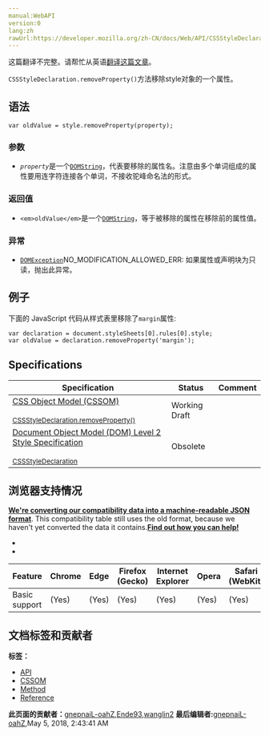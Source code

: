 ```yaml
---
manual:WebAPI
version:0
lang:zh
rawUrl:https://developer.mozilla.org/zh-CN/docs/Web/API/CSSStyleDeclaration/removeProperty
---
```




这篇翻译不完整。请帮忙从英语[翻译这篇文章](%23493 "")。






`CSSStyleDeclaration.removeProperty()`方法移除style对象的一个属性。


## 语法<a name="语法"></a>

```
var oldValue = style.removeProperty(property);
```

### 参数<a name="参数"></a>

* <em>`property`</em>是一个[`DOMString`](%2651 "DOMString 是一个UTF-16字符串。由于JavaScript已经使用了这样的字符串，所以DOMString 直接映射到 一个String。")，代表要移除的属性名。注意由多个单词组成的属性要用连字符连接各个单词，不接收驼峰命名法的形式。

### 返回值<a name="返回值"></a>

* `<em>oldValue</em>`是一个[`DOMString`](%2651 "DOMString 是一个UTF-16字符串。由于JavaScript已经使用了这样的字符串，所以DOMString 直接映射到 一个String。")，等于被移除的属性在移除前的属性值。

### 异常<a name="异常"></a>

* [`DOMException`](%2635 " DOMException 接口代表由于调用方法或访问一个web  API 属性时的异常事件.")NO_MODIFICATION_ALLOWED_ERR: 如果属性或声明块为只读，抛出此异常。

## 例子<a name="例子"></a>


下面的 JavaScript 代码从样式表里移除了`margin`属性:


```
var declaration = document.styleSheets[0].rules[0].style;
var oldValue = declaration.removeProperty('margin');
```

## Specifications<a name="Specifications"></a>
Specification | Status | Comment 
 ---  |  ---  |  ---  | 
[CSS Object Model (CSSOM)<br></br><small>CSSStyleDeclaration.removeProperty()</small>](%23494 "") | Working Draft |  
[Document Object Model (DOM) Level 2 Style Specification<br></br><small>CSSStyleDeclaration</small>](%23473 "") | Obsolete |  


## 浏览器支持情况<a name="浏览器支持情况"></a>


**[We&#39;re converting our compatibility data into a machine-readable JSON format](%3344 "")**. This compatibility table still uses the old format, because we haven&#39;t yet converted the data it contains.**[Find out how you can help!](%3392 "")**


* 
* 
Feature | Chrome | Edge | Firefox (Gecko) | Internet Explorer | Opera | Safari (WebKit) 
 ---  |  ---  |  ---  |  ---  |  ---  |  ---  |  ---  | 
Basic support | (Yes) | (Yes) | (Yes) | (Yes) | (Yes) | (Yes) 






## 文档标签和贡献者
**标签：**
* [API](%50 "")
* [CSSOM](%4437 "")
* [Method](%14476 "")
* [Reference](%3381 "")

**此页面的贡献者：**[gnepnaiL-oahZ](%17201 ""),[Ende93](%130 ""),[wanglin2](%22688 "")
**最后编辑者:**[gnepnaiL-oahZ](%17201 ""),<time>May 5, 2018, 2:43:41 AM</time>


